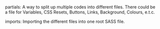 
partials: A way to split up multiple codes into different files.
There could be a file for Variables, CSS Resets, Buttons, Links, Background, Colours, e.t.c.


imports: Importing the different files into one root SASS file.